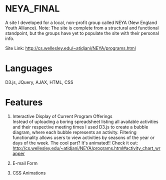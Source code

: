 # NEYA_FINAL

A site I developed for a local, non-profit group called NEYA (New England Youth Alliance). Note: The site is complete from
a structural and functional standpoint, but the groups have yet to populate the site with their personal info.

Site Link: http://cs.wellesley.edu/~atidjani/NEYA/programs.html  

# Languages

D3.js, JQuery, AJAX, HTML, CSS

# Features

1) Interactive Display of Current Program Offerings  
   Instead of uploading a boring spreadsheet listing all available activities and their respective meeting times
   I used D3.js to create a bubble diagram, where each bubble represents an activity. Filtering functionality allows
   users to view activities by seasons of the year or days of the week. The cool part? It's animated!! Check it out: 
   http://cs.wellesley.edu/~atidjani/NEYA/programs.html#activity_chart_wrapper 

2) E-mail Form

3) CSS Animations
